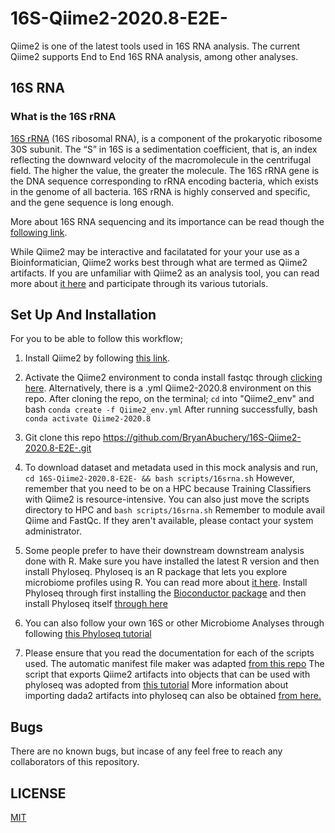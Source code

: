 # 16S-Qiime2-2020.8-E2E-
Qiime2 is one of the latest tools used in 16S RNA analysis. The current Qiime2 supports End to End 16S RNA analysis, among other analyses.

## 16S RNA

### What is the 16S rRNA

[16S rRNA](https://www.cd-genomics.com/16S-18S-ITS-Amplicon-Sequencing.html) (16S ribosomal RNA), is a component of the prokaryotic ribosome 30S subunit. The “S” in 16S is a sedimentation coefficient, that is, an index reflecting the downward velocity of the macromolecule in the centrifugal field. The higher the value, the greater the molecule. The 16S rRNA gene is the DNA sequence corresponding to rRNA encoding bacteria, which exists in the genome of all bacteria. 16S rRNA is highly conserved and specific, and the gene sequence is long enough.

More about 16S RNA sequencing and its importance can be read though the [following link](https://www.cd-genomics.com/blog/16s-rrna-one-of-the-most-important-rrnas/).

While Qiime2 may be interactive and facilatated for your your use as a Bioinformatician, Qiime2 works best through what are termed as Qiime2 artifacts. If you are unfamiliar with Qiime2 as an analysis tool, you can read more about [it here](https://docs.qiime2.org/2020.8/) and participate through its various tutorials.

## Set Up And Installation

For you to be able to follow this workflow;

1. Install Qiime2 by following [this link](https://docs.qiime2.org/2020.8/install/native/).

2. Activate the Qiime2 environment to conda install fastqc through [clicking here](https://anaconda.org/bioconda/fastqc). Alternatively, there is a .yml Qiime2-2020.8 environment on this repo. After cloning the repo, on the terminal; `cd` into "Qiime2_env" and bash `conda create -f Qiime2_env.yml` After running successfully, bash `conda activate Qiime2-2020.8`

3. Git clone this repo https://github.com/BryanAbuchery/16S-Qiime2-2020.8-E2E-.git

4. To download dataset and metadata used in this mock analysis and run, `cd 16S-Qiime2-2020.8-E2E- && bash scripts/16srna.sh` However, remember that you need to be on a HPC because Training Classifiers with Qiime2 is resource-intensive. You can also just move the scripts directory to HPC and `bash scripts/16srna.sh` Remember to module avail Qiime and FastQc. If they aren't available, please contact your system administrator.

5. Some people prefer to have their downstream downstream analysis done with R. Make sure you have installed the latest R version and then install Phyloseq. Phyloseq is an R package that lets you explore microbiome profiles using R. You can read more about [it here](https://joey711.github.io/phyloseq/). Install Phyloseq through first installing the [Bioconductor package](https://bioconductor.org/install/) and then install Phyloseq itself [through here](http://bioconductor.org/packages/release/bioc/html/phyloseq.html)

6. You can also follow your own 16S or other Microbiome Analyses through following [this Phyloseq tutorial](https://vaulot.github.io/tutorials/Phyloseq_tutorial.html)

7. Please ensure that you read the documentation for each of the scripts used. The automatic manifest file maker was adapted [from this repo](https://github.com/Micro-Biology/BasicBashCode/blob/master/BasicScripts/Q2_manifest_maker.py) The script that exports Qiime2 artifacts into objects that can be used with phyloseq was adopted from [this tutorial](http://john-quensen.com/tutorials/processing-16s-sequences-with-qiime2-and-dada2/) More information about importing dada2 artifacts into phyloseq can also be obtained [from here.](http://john-quensen.com/r/import-dada2-asv-tables-into-phyloseq/)

## Bugs
There are no known bugs, but incase of any feel free to reach any collaborators of this repository.

## LICENSE
[MIT](https://github.com/BryanAbuchery/16S-Qiime2-2020.8-E2E-/blob/main/LICENSE)

